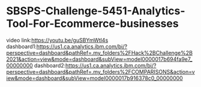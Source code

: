 # SBSPS-Challenge-5451-Analytics-Tool-For-Ecommerce-businesses
video link:https://youtu.be/guSBYmWtl4s
dashboard1:https://us1.ca.analytics.ibm.com/bi/?perspective=dashboard&pathRef=.my_folders%2FHack%2BChallenge%2B2021&action=view&mode=dashboard&subView=model0000017b694fa9e7_00000000
dashboard2:https://us1.ca.analytics.ibm.com/bi/?perspective=dashboard&pathRef=.my_folders%2FCOMPARISONS&action=view&mode=dashboard&subView=model0000017b916378c0_00000000
